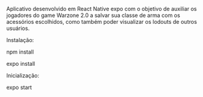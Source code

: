 Aplicativo desenvolvido em React Native expo com o objetivo de auxiliar os jogadores do game Warzone 2.0 a salvar sua classe de arma com os acessórios escolhidos, como também poder visualizar os lodouts de outros usuários.

Instalação:

npm install

expo install

Inicialização: 

expo start
